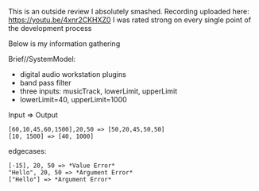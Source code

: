 This is an outside review I absolutely smashed.
Recording uploaded here: https://youtu.be/4xnr2CKHXZ0
I was rated strong on every single point of the development process

Below is my information gathering

Brief//SystemModel:
- digital audio workstation plugins
- band pass filter
- three inputs: musicTrack, lowerLimit, upperLimit
- lowerLimit=40, upperLimit=1000

Input => Output

```
[60,10,45,60,1500],20,50 => [50,20,45,50,50]
[10, 1500] => [40, 1000]
```

edgecases:
```
[-15], 20, 50 => *Value Error*
"Hello", 20, 50 => *Argument Error*
["Hello"] => *Argument Error*
```